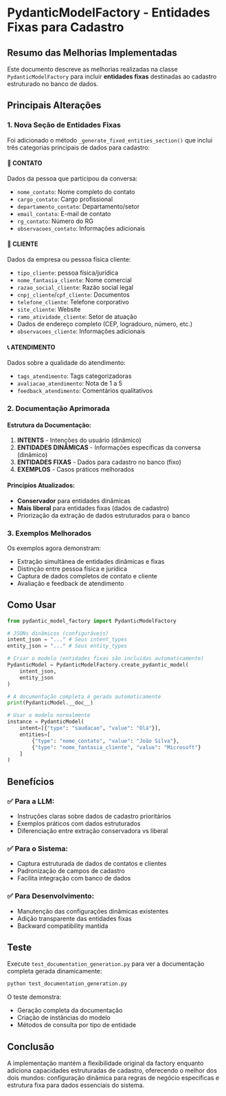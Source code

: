 # PydanticModelFactory - Entidades Fixas para Cadastro

## Resumo das Melhorias Implementadas

Este documento descreve as melhorias realizadas na classe `PydanticModelFactory` para incluir **entidades fixas** destinadas ao cadastro estruturado no banco de dados.

## Principais Alterações

### 1. Nova Seção de Entidades Fixas

Foi adicionado o método `_generate_fixed_entities_section()` que inclui três categorias principais de dados para cadastro:

#### 🏢 **CONTATO** 
Dados da pessoa que participou da conversa:
- `nome_contato`: Nome completo do contato
- `cargo_contato`: Cargo profissional
- `departamento_contato`: Departamento/setor
- `email_contato`: E-mail de contato
- `rg_contato`: Número do RG
- `observacoes_contato`: Informações adicionais

#### 🏪 **CLIENTE**
Dados da empresa ou pessoa física cliente:
- `tipo_cliente`: pessoa física/jurídica
- `nome_fantasia_cliente`: Nome comercial
- `razao_social_cliente`: Razão social legal
- `cnpj_cliente`/`cpf_cliente`: Documentos
- `telefone_cliente`: Telefone corporativo
- `site_cliente`: Website
- `ramo_atividade_cliente`: Setor de atuação
- Dados de endereço completo (CEP, logradouro, número, etc.)
- `observacoes_cliente`: Informações adicionais

#### 📞 **ATENDIMENTO**
Dados sobre a qualidade do atendimento:
- `tags_atendimento`: Tags categorizadoras
- `avaliacao_atendimento`: Nota de 1 a 5
- `feedback_atendimento`: Comentários qualitativos

### 2. Documentação Aprimorada

#### Estrutura da Documentação:
1. **INTENTS** - Intenções do usuário (dinâmico)
2. **ENTIDADES DINÂMICAS** - Informações específicas da conversa (dinâmico)  
3. **ENTIDADES FIXAS** - Dados para cadastro no banco (fixo)
4. **EXEMPLOS** - Casos práticos melhorados

#### Princípios Atualizados:
- **Conservador** para entidades dinâmicas
- **Mais liberal** para entidades fixas (dados de cadastro)
- Priorização da extração de dados estruturados para o banco

### 3. Exemplos Melhorados

Os exemplos agora demonstram:
- Extração simultânea de entidades dinâmicas e fixas
- Distinção entre pessoa física e jurídica
- Captura de dados completos de contato e cliente
- Avaliação e feedback de atendimento

## Como Usar

```python
from pydantic_model_factory import PydanticModelFactory

# JSONs dinâmicos (configuráveis)
intent_json = "..." # Seus intent_types
entity_json = "..." # Seus entity_types

# Criar o modelo (entidades fixas são incluídas automaticamente)
PydanticModel = PydanticModelFactory.create_pydantic_model(
    intent_json, 
    entity_json
)

# A documentação completa é gerada automaticamente
print(PydanticModel.__doc__)

# Usar o modelo normalmente
instance = PydanticModel(
    intent=[{"type": "saudacao", "value": "Olá"}],
    entities=[
        {"type": "nome_contato", "value": "João Silva"},
        {"type": "nome_fantasia_cliente", "value": "Microsoft"}
    ]
)
```

## Benefícios

### ✅ **Para a LLM:**
- Instruções claras sobre dados de cadastro prioritários
- Exemplos práticos com dados estruturados
- Diferenciação entre extração conservadora vs liberal

### ✅ **Para o Sistema:**
- Captura estruturada de dados de contatos e clientes
- Padronização de campos de cadastro
- Facilita integração com banco de dados

### ✅ **Para Desenvolvimento:**
- Manutenção das configurações dinâmicas existentes
- Adição transparente das entidades fixas
- Backward compatibility mantida

## Teste

Execute `test_documentation_generation.py` para ver a documentação completa gerada dinamicamente:

```bash
python test_documentation_generation.py
```

O teste demonstra:
- Geração completa da documentação
- Criação de instâncias do modelo
- Métodos de consulta por tipo de entidade

## Conclusão

A implementação mantém a flexibilidade original da factory enquanto adiciona capacidades estruturadas de cadastro, oferecendo o melhor dos dois mundos: configuração dinâmica para regras de negócio específicas e estrutura fixa para dados essenciais do sistema.

